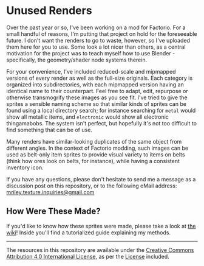# Unused Renders

Over the past year or so, I've been working on a mod for Factorio. For a small handful of reasons, I'm putting that project on hold for the foreseeable future. I don't want the renders to go to waste, however, so I've uploaded them here for you to use. Some look a lot nicer than others, as a central motivation for the project was to teach myself how to use Blender - specifically, the geometry/shader node systems therein.

For your convenience, I've included reduced-scale and mipmapped versions of every render as well as the full-size originals. Each category is organized into subdirectories, with each mipmapped version having an identical name to their counterpart. Feel free to adapt, edit, repurpose or otherwise transmogrify these images as you see fit. I've tried to give the sprites a sensible naming scheme so that similar kinds of sprites can be found using a local directory search; for instance searching for `metal` would show all metallic items, and `electronic` would show all electronic thingamabobs. The system isn't perfect, but hopefully it's not too difficult to find something that can be of use.

Many renders have similar-looking duplicates of the same object from different angles. In the context of Factorio modding, such images can be used as belt-only item sprites to provide visual variety to items on belts (think how ores look on belts, for instance), while having a consistent inventory icon.

If you have any questions, please don't hesitate to send me a message as a discussion post on this repository, or to the following eMail address: mriley.texture.inquiries@gmail.com

## How Were These Made?
If you'd like to know how these sprites were made, please take a look at [the wiki](https://github.com/malcolmriley/unused-renders/wiki)! Inside you'll find a tutorialized guide explaining my methods.

---
The resources in this repository are available under the [Creative Commons Attribution 4.0 International License](https://creativecommons.org/licenses/by/4.0/), as per the [License](LICENSE) included.
